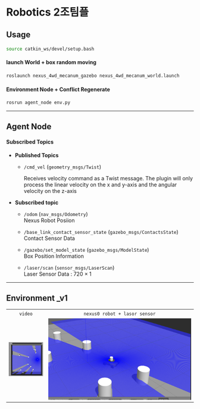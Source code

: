 # Robotics 2조팀플


## Usage


```bash
source catkin_ws/devel/setup.bash
```


#### launch World + box random moving
```bash
roslaunch nexus_4wd_mecanum_gazebo nexus_4wd_mecanum_world.launch
```


#### Environment Node + Conflict Regenerate
```bash
rosrun agent_node env.py
```










***
## Agent Node


#### Subscribed Topics


* **Published Topics**
    * `/cmd_vel` (`geometry_msgs/Twist`)

        Receives velocity command as a Twist message. The plugin will only process the linear velocity on the x and y-axis and the angular velocity on the z-axis

* **Subscribed topic**
    * `/odom` (`nav_msgs/Odometry`)   
        Nexus Robot Posiion
    
    *  `/base_link_contact_sensor_state` (`gazebo_msgs/ContactsState`)   
        Contact Sensor Data 
    
    *  `/gazebo/set_model_state` (`gazebo_msgs/ModelState`)   
        Box Position Information

    *  `/laser/scan` (`sensor_msgs/LaserScan`)   
        Laser Sensor Data : 720 × 1







***
## Environment _v1



|                                  |                                                |
| :------------------------------: | :--------------------------------------------: |
|         `video`          |                 `nexus0 robot + lasor sensor`                 |
| ![envv1](./imgs/env_v1.gif) |         ![robot](/imgs/robot.png)         |